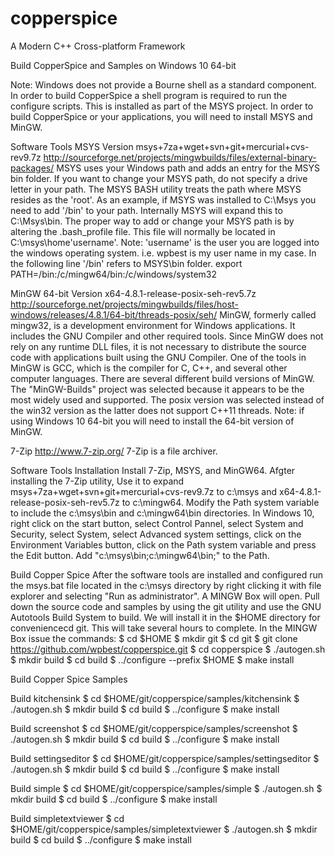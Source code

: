 # copperspice
A Modern C++ Cross-platform Framework

Build CopperSpice and Samples on Windows 10 64-bit

Note: Windows does not provide a Bourne shell as a standard component. In order to build CopperSpice a shell program is required to run the configure scripts. This is installed as part of the MSYS project. In order to build CopperSpice or your applications, you will need to install MSYS and MinGW.

Software Tools
MSYS Version msys+7za+wget+svn+git+mercurial+cvs-rev9.7z
http://sourceforge.net/projects/mingwbuilds/files/external-binary-packages/
MSYS uses your Windows path and adds an entry for the MSYS bin folder. If you want to change your MSYS path, do not specify a drive letter in your path. The MSYS BASH utility treats the path where MSYS resides as the 'root'. As an example, if MSYS was installed to C:\Msys you need to add '/bin' to your path. Internally MSYS will expand this to C:\Msys\bin. The proper way to add or change your MSYS path is by altering the .bash_profile file. This file will normally be located in C:\msys\home\'username'.
Note: 'username' is the user you are logged into the windows operating system. i.e. wpbest is my user name in my case.
In the following line '/bin' refers to MSYS\bin folder.
export PATH=/bin:/c/mingw64/bin:/c/windows/system32

MinGW 64-bit Version x64-4.8.1-release-posix-seh-rev5.7z
http://sourceforge.net/projects/mingwbuilds/files/host-windows/releases/4.8.1/64-bit/threads-posix/seh/
MinGW, formerly called mingw32, is a development environment for Windows applications. It includes the GNU Compiler and other required tools. Since MinGW does not rely on any runtime DLL files, it is not necessary to distribute the source code with applications built using the GNU Compiler. One of the tools in MinGW is GCC, which is the compiler for C, C++, and several other computer languages. There are several different build versions of MinGW. The "MinGW-Builds" project was selected because it appears to be the most widely used and supported. The posix version was selected instead of the win32 version as the latter does not support C++11 threads.
Note: if using Windows 10 64-bit you will need to install the 64-bit version of MinGW.

7-Zip http://www.7-zip.org/
7-Zip is a file archiver.

Software Tools Installation
Install 7-Zip, MSYS, and MinGW64. Afgter installing the 7-Zip utility, Use it to expand msys+7za+wget+svn+git+mercurial+cvs-rev9.7z to c:\msys and x64-4.8.1-release-posix-seh-rev5.7z to c:\mingw64. Modify the Path system variable to include the c:\msys\bin and c:\mingw64\bin directories. In Windows 10, right click on the start button, select Control Pannel, select System and Security, select System, select Advanced system settings, click on the Environment Variables button, click on the Path system variable and press the Edit button. Add "c:\msys\bin;c:\mingw64\bin;" to the Path.

Build Copper Spice
After the software tools are installed and configured run the msys.bat file located in the c:\msys directory by right clicking it with file explorer and selecting "Run as administrator". A MINGW Box will open. Pull down the source code and samples by using the git utility and use the GNU Autotools Build System to build. We will install it in the $HOME directory for conveniencecd git. This will take several hours to complete. 
In the MINGW Box issue the commands:
$ cd $HOME
$ mkdir git
$ cd git
$ git clone https://github.com/wpbest/copperspice.git
$ cd copperspice
$ ./autogen.sh
$ mkdir build
$ cd build
$ ../configure --prefix $HOME
$ make install

Build Copper Spice Samples

Build kitchensink
$ cd $HOME/git/copperspice/samples/kitchensink
$ ./autogen.sh
$ mkdir build
$ cd build
$ ../configure
$ make install

Build screenshot
$ cd $HOME/git/copperspice/samples/screenshot
$ ./autogen.sh
$ mkdir build
$ cd build
$ ../configure
$ make install

Build settingseditor
$ cd $HOME/git/copperspice/samples/settingseditor
$ ./autogen.sh
$ mkdir build
$ cd build
$ ../configure
$ make install

Build simple
$ cd $HOME/git/copperspice/samples/simple
$ ./autogen.sh
$ mkdir build
$ cd build
$ ../configure
$ make install

Build simpletextviewer
$ cd $HOME/git/copperspice/samples/simpletextviewer
$ ./autogen.sh
$ mkdir build
$ cd build
$ ../configure
$ make install


